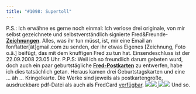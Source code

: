```yaml
---
title: "#1098: Supertoll"
---
```


P.S.: 
Ich erwähne es gerne noch einmal:
Ich verlose drei originale, von mir selbst gezeichnete und selbstverständlich signierte Fred&Freunde-<a href="http://www.fonflatter.de/bilder/3zeichnungen.jpg"><strong>Zeichnungen</strong></a>. 
Alles, was ihr tun müsst, ist, mir eine Email an fonflatter[ät]gmail.com zu senden, der ihr etwas Eigenes [Zeichnung, Foto o.ä.] beifügt, das mit dem knuffigen Fred zu tun hat. 
Einsendeschluss ist der 22.09.2008 23.05 Uhr.
P.P.S:
Weil ich so freundlich darum gebeten wurd, doch auch ein paar geburtstägliche <a href="http://www.fonflatter.de/karten"><strong>Fred-Postkarten</strong></a> zu entwerfen, habe ich dies tatsächlich getan. Heraus kamen drei Geburtstagskarten und eine ... äh ... Kringelkarte. Die Werke sind jeweils als postkartengroße, ausdruckbare pdf-Datei als auch als FredCard <a href="http://www.fonflatter.de/karten">verfügbar</a>.
<a href="http://www.fonflatter.de/karten"><img src="http://www.fonflatter.de/bilder/karten/geschenkturm_s.jpg"><img src="http://www.fonflatter.de/bilder/karten/torte_s.jpg">
<img src="http://www.fonflatter.de/bilder/karten/geschenke_s.jpg"><img src="http://www.fonflatter.de/bilder/karten/kringel_s.jpg"></a>
Und so.

